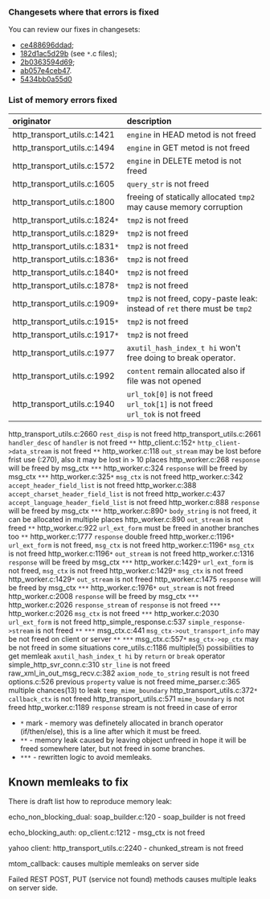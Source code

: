### Changesets where that errors is fixed ###

You can review our fixes in changesets:
  * [ce488696ddad](https://code.google.com/p/axis2c-unofficial/source/detail?r=ce488696ddad591674e0ca1feb65aa9200c18a52);
  * [182d1ac5d29b](https://code.google.com/p/axis2c-unofficial/source/detail?r=182d1ac5d29bc96caa741071db5ad8b3a79e3131) (see `*`.c files);
  * [2b0363594d69](https://code.google.com/p/axis2c-unofficial/source/detail?r=2b0363594d69af964e9752ffbbb79b10f2402b2f);
  * [ab057e4ceb47](https://code.google.com/p/axis2c-unofficial/source/detail?r=ab057e4ceb4758c166c2fac0a10386701e035748).
  * [5434bb0a55d0](https://code.google.com/p/axis2c-unofficial/source/detail?r=36a4dcc1140b73347326db3842a501b2f5942e4a)

### List of memory errors fixed ###

| **originator**                          | **description** |
|:----------------------------------------|:----------------|
| http\_transport\_utils.c:1421           | `engine` in HEAD metod is not freed |
| http\_transport\_utils.c:1494           | `engine` in GET metod is not freed |
| http\_transport\_utils.c:1572           | `engine` in DELETE metod is not freed |
| http\_transport\_utils.c:1605           | `query_str` is not freed |
| http\_transport\_utils.c:1800           | freeing of statically allocated `tmp2` may cause memory corruption |
| http\_transport\_utils.c:1824`*`        | `tmp2` is not freed |
| http\_transport\_utils.c:1829`*`        | `tmp2` is not freed |
| http\_transport\_utils.c:1831`*`        | `tmp2` is not freed |
| http\_transport\_utils.c:1836`*`        | `tmp2` is not freed |
| http\_transport\_utils.c:1840`*`        | `tmp2` is not freed |
| http\_transport\_utils.c:1878`*`        | `tmp2` is not freed |
| http\_transport\_utils.c:1909`*`        | `tmp2` is not freed, copy-paste leak: instead of `ret` there must be `tmp2` |
| http\_transport\_utils.c:1915`*`        | `tmp2` is not freed |
| http\_transport\_utils.c:1917`*`        | `tmp2` is not freed |
| http\_transport\_utils.c:1977           | `axutil_hash_index_t hi` won't free doing to break operator. |
| http\_transport\_utils.c:1992           | `content` remain allocated also if file was not opened |
| http\_transport\_utils.c:1940           | `url_tok[0]` is not freed<br><code>url_tok[1]</code> is not freed<br><code>url_tok</code> is not freed <br>
<tr><td> http_transport_utils.c:2660             </td><td> <code>rest_disp</code> is not freed </td></tr>
<tr><td> http_transport_utils.c:2661             </td><td> <code>handler_desc</code> of <code>handler</code> is not freed <code>**</code> </td></tr>
<tr><td> http_client.c:152<code>*</code>                  </td><td> <code>http_client-&gt;data_stream</code> is not freed <code>**</code> </td></tr>
<tr><td> http_worker.c:118                       </td><td> <code>out_stream</code> may be lost before frist use (:270), also it may be lost in <code>&gt;</code> 10 places </td></tr>
<tr><td> http_worker.c:268                       </td><td> <code>response</code> will be freed by msg_ctx <code>***</code> </td></tr>
<tr><td> http_worker.c:324                       </td><td> <code>response</code> will be freed by msg_ctx <code>***</code> </td></tr>
<tr><td> http_worker.c:325<code>*</code>                  </td><td> <code>msg_ctx</code> is not freed </td></tr>
<tr><td> http_worker.c:342                       </td><td> <code>accept_header_field_list</code> is not freed </td></tr>
<tr><td> http_worker.c:388                       </td><td> <code>accept_charset_header_field_list</code> is not freed </td></tr>
<tr><td> http_worker.c:437                       </td><td> <code>accept_language_header_field_list</code> is not freed </td></tr>
<tr><td> http_worker.c:888                       </td><td> <code>response</code> will be freed by msg_ctx <code>***</code> </td></tr>
<tr><td> http_worker.c:890<code>*</code>                  </td><td> <code>body_string</code> is not freed, it can be allocated in multiple places </td></tr>
<tr><td> http_worker.c:890                       </td><td> <code>out_stream</code> is not freed <code>**</code> </td></tr>
<tr><td> http_worker.c:922                       </td><td> <code>url_ext_form</code> must be freed in another branches too <code>**</code> </td></tr>
<tr><td> http_worker.c:1777                      </td><td> <code>response</code> double freed </td></tr>
<tr><td> http_worker.c:1196<code>*</code>                 </td><td> <code>url_ext_form</code> is not freed, <code>msg_ctx</code> is not freed </td></tr>
<tr><td> http_worker.c:1196<code>*</code>                 </td><td> <code>msg_ctx</code> is not freed </td></tr>
<tr><td> http_worker.c:1196<code>*</code>                 </td><td> <code>out_stream</code> is not freed </td></tr>
<tr><td> http_worker.c:1316                      </td><td> <code>response</code> will be freed by msg_ctx <code>***</code> </td></tr>
<tr><td> http_worker.c:1429<code>*</code>                 </td><td> <code>url_ext_form</code> is not freed, <code>msg_ctx</code> is not freed </td></tr>
<tr><td> http_worker.c:1429<code>*</code>                 </td><td> <code>msg_ctx</code> is not freed </td></tr>
<tr><td> http_worker.c:1429<code>*</code>                 </td><td> <code>out_stream</code> is not freed </td></tr>
<tr><td> http_worker.c:1475                      </td><td> <code>response</code> will be freed by msg_ctx <code>***</code> </td></tr>
<tr><td> http_worker.c:1976<code>*</code>                 </td><td> <code>out_stream</code> is not freed </td></tr>
<tr><td> http_worker.c:2008                      </td><td> <code>response</code> will be freed by msg_ctx <code>***</code> </td></tr>
<tr><td> http_worker.c:2026                      </td><td> <code>response_stream</code> of <code>response</code> is not freed <code>***</code> </td></tr>
<tr><td> http_worker.c:2026                      </td><td> <code>msg_ctx</code> is not freed <code>***</code> </td></tr>
<tr><td> http_worker.c:2030                      </td><td> <code>url_ext_form</code> is not freed </td></tr>
<tr><td> http_simple_response.c:537              </td><td> <code>simple_response-&gt;stream</code> is not freed <code>**</code> <code>***</code> </td></tr>
<tr><td> msg_ctx.c:441                           </td><td> <code>msg_ctx-&gt;out_transport_info</code> may be not freed on client or server <code>**</code> <code>***</code> </td></tr>
<tr><td> msg_ctx.c:557<code>*</code>                      </td><td> <code>msg_ctx-&gt;op_ctx</code> may be not freed in some situations </td></tr>
<tr><td> core_utils.c:1186                       </td><td> multiple(5) possibilities to get memleak <code>axutil_hash_index_t hi</code> by <code>return</code> or <code>break</code> operator </td></tr>
<tr><td> simple_http_svr_conn.c:310              </td><td> <code>str_line</code> is not freed </td></tr>
<tr><td> raw_xml_in_out_msg_recv.c:382           </td><td> <code>axiom_node_to_string</code> result is not freed </td></tr>
<tr><td> options.c:526                           </td><td> previous <code>property</code> value is not freed </td></tr>
<tr><td> mime_parser.c:365                       </td><td> multiple chances(13) to leak <code>temp_mime_boundary</code> </td></tr>
<tr><td> http_transport_utils.c:372<code>*</code>         </td><td> <code>callback_ctx</code> is not freed </td></tr>
<tr><td> http_transport_utils.c:571              </td><td> <code>mime_boundary</code> is not freed </td></tr>
<tr><td> http_worker.c:1189                      </td><td> <code>response</code> stream is not freed in case of error </td></tr></tbody></table>


  * `*` mark - memory was definetely allocated in branch operator (if/then/else), this is a line after which it must be freed.
  * `**` - memory leak caused by leaving object unfreed in hope it will be freed somewhere later, but not freed in some branches.
  * `***` - rewritten logic to avoid memleaks.


## Known memleaks to fix ##

There is draft list how to reproduce memory leak:

echo\_non\_blocking\_dual: soap\_builder.c:120 - soap\_builder is not freed

echo\_blocking\_auth: op\_client.c:1212 - msg\_ctx is not freed

yahoo client: http\_transport\_utils.c:2240 - chunked\_stream is not freed

mtom\_callback: causes multiple memleaks on server side

Failed REST POST, PUT (service not found) methods causes multiple leaks on server side.